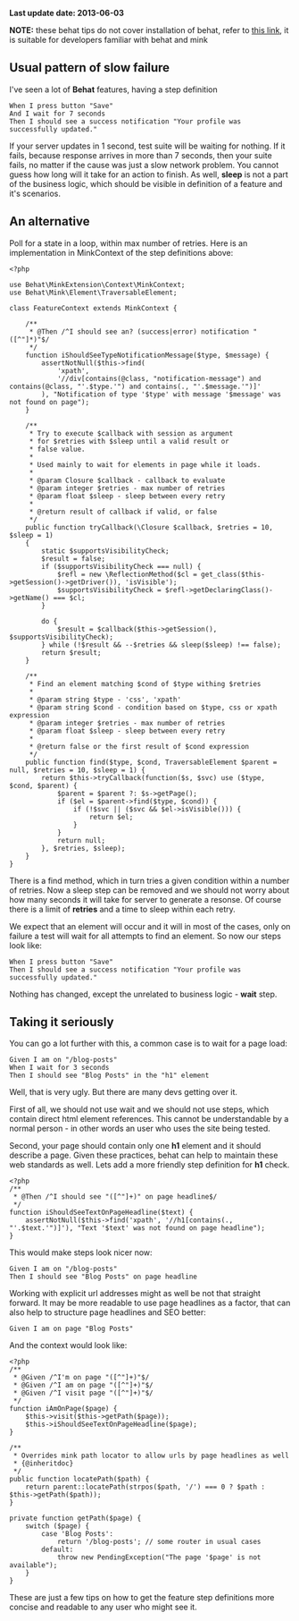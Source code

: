 
**Last update date: 2013-06-03**

**NOTE:** these behat tips do not cover installation of behat, refer to [this link](http://behat.org/), it is suitable
for developers familiar with behat and mink

## Usual pattern of slow failure

I've seen a lot of **Behat** features, having a step definition

    When I press button "Save"
    And I wait for 7 seconds
    Then I should see a success notification "Your profile was successfully updated."

If your server updates in 1 second, test suite will be waiting for nothing. If it fails, because response arrives in
more than 7 seconds, then your suite fails, no matter if the cause was just a slow network problem. You cannot guess how
long will it take for an action to finish. As well, **sleep** is not a part of the business logic, which should be visible in
definition of a feature and it's scenarios.

## An alternative

Poll for a state in a loop, within max number of retries. Here is an implementation in MinkContext of the step
definitions above:

    <?php

    use Behat\MinkExtension\Context\MinkContext;
    use Behat\Mink\Element\TraversableElement;

    class FeatureContext extends MinkContext {

        /**
         * @Then /^I should see an? (success|error) notification "([^"]*)"$/
         */
        function iShouldSeeTypeNotificationMessage($type, $message) {
            assertNotNull($this->find(
                'xpath',
                '//div[contains(@class, "notification-message") and contains(@class, "'.$type.'") and contains(., "'.$message.'")]'
            ), "Notification of type '$type' with message '$message' was not found on page");
        }

        /**
         * Try to execute $callback with session as argument
         * for $retries with $sleep until a valid result or
         * false value.
         *
         * Used mainly to wait for elements in page while it loads.
         *
         * @param Closure $callback - callback to evaluate
         * @param integer $retries - max number of retries
         * @param float $sleep - sleep between every retry
         *
         * @return result of callback if valid, or false
         */
        public function tryCallback(\Closure $callback, $retries = 10, $sleep = 1)
        {
            static $supportsVisibilityCheck;
            $result = false;
            if ($supportsVisibilityCheck === null) {
                $refl = new \ReflectionMethod($cl = get_class($this->getSession()->getDriver()), 'isVisible');
                $supportsVisibilityCheck = $refl->getDeclaringClass()->getName() === $cl;
            }

            do {
                $result = $callback($this->getSession(), $supportsVisibilityCheck);
            } while (!$result && --$retries && sleep($sleep) !== false);
            return $result;
        }

        /**
         * Find an element matching $cond of $type withing $retries
         *
         * @param string $type - 'css', 'xpath'
         * @param string $cond - condition based on $type, css or xpath expression
         * @param integer $retries - max number of retries
         * @param float $sleep - sleep between every retry
         *
         * @return false or the first result of $cond expression
         */
        public function find($type, $cond, TraversableElement $parent = null, $retries = 10, $sleep = 1) {
            return $this->tryCallback(function($s, $svc) use ($type, $cond, $parent) {
                $parent = $parent ?: $s->getPage();
                if ($el = $parent->find($type, $cond)) {
                    if (!$svc || ($svc && $el->isVisible())) {
                        return $el;
                    }
                }
                return null;
            }, $retries, $sleep);
        }
    }

There is a find method, which in turn tries a given condition within a number of retries. Now a sleep step can be
removed and we should not worry about how many seconds it will take for server to generate a resonse. Of course there is
a limit of **retries** and a time to sleep within each retry.

We expect that an element will occur and it will in most of the cases, only on failure a test will wait for all attempts
to find an element. So now our steps look like:

    When I press button "Save"
    Then I should see a success notification "Your profile was successfully updated."

Nothing has changed, except the unrelated to business logic - **wait** step.

## Taking it seriously

You can go a lot further with this, a common case is to wait for a page load:

    Given I am on "/blog-posts"
    When I wait for 3 seconds
    Then I should see "Blog Posts" in the "h1" element

Well, that is very ugly. But there are many devs getting over it.

First of all, we should not use wait and we should not use steps, which contain direct html element references. This
cannot be understandable by a normal person - in other words an user who uses the site being tested.

Second, your page should contain only one **h1** element and it should describe a page. Given these practices, behat can
help to maintain these web standards as well. Lets add a more friendly step definition for **h1** check.

    <?php
    /**
     * @Then /^I should see "([^"]+)" on page headline$/
     */
    function iShouldSeeTextOnPageHeadline($text) {
        assertNotNull($this->find('xpath', '//h1[contains(., "'.$text.'")]'), "Text '$text' was not found on page headline");
    }

This would make steps look nicer now:

    Given I am on "/blog-posts"
    Then I should see "Blog Posts" on page headline

Working with explicit url addresses might as well be not that straight forward. It may be more readable to use page
headlines as a factor, that can also help to structure page headlines and SEO better:

    Given I am on page "Blog Posts"

And the context would look like:

    <?php
    /**
     * @Given /^I'm on page "([^"]+)"$/
     * @Given /^I am on page "([^"]+)"$/
     * @Given /^I visit page "([^"]+)"$/
     */
    function iAmOnPage($page) {
        $this->visit($this->getPath($page));
        $this->iShouldSeeTextOnPageHeadline($page);
    }

    /**
     * Overrides mink path locator to allow urls by page headlines as well
     * {@inheritdoc}
     */
    public function locatePath($path) {
        return parent::locatePath(strpos($path, '/') === 0 ? $path : $this->getPath($path));
    }

    private function getPath($page) {
        switch ($page) {
            case 'Blog Posts':
                return '/blog-posts'; // some router in usual cases
            default:
                throw new PendingException("The page '$page' is not available");
        }
    }

These are just a few tips on how to get the feature step definitions more concise and readable to any user who
might see it.

